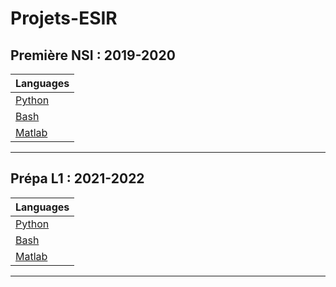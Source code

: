 # Projets-ESIR


## Première NSI : 2019-2020

| Languages                        |
|----------------------------------|
| [Python](/Prépa%20L1/Python)  |
| [Bash](/Prépa%20L1/Bash)      |
| [Matlab](/Prépa%20L1/Matlab)  |

---

## Prépa L1 : 2021-2022

| Languages                        |
|----------------------------------|
| [Python](/Prépa%20L1/Python)  |
| [Bash](/Prépa%20L1/Bash)      |
| [Matlab](/Prépa%20L1/Matlab)  |

---
